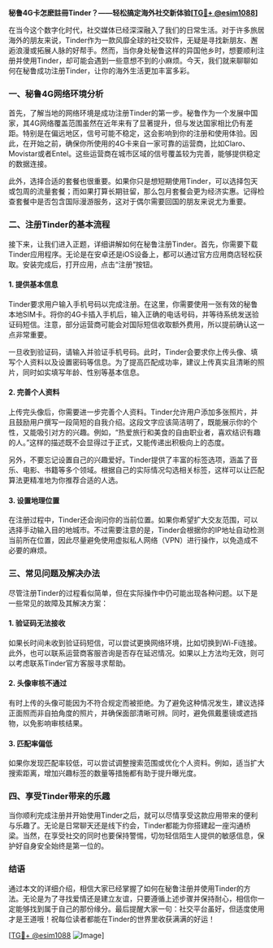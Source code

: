 **秘鲁4G卡怎麽註冊Tinder？——轻松搞定海外社交新体验[[TG💪+ @esim1088](https://t.me/s/esim1088)]**

在当今这个数字化时代，社交媒体已经深深融入了我们的日常生活。对于许多旅居海外的朋友来说，Tinder作为一款风靡全球的社交软件，无疑是寻找新朋友、邂逅浪漫或拓展人脉的好帮手。然而，当你身处秘鲁这样的异国他乡时，想要顺利注册并使用Tinder，却可能会遇到一些意想不到的小麻烦。今天，我们就来聊聊如何在秘鲁成功注册Tinder，让你的海外生活更加丰富多彩。

### 一、秘鲁4G网络环境分析

首先，了解当地的网络环境是成功注册Tinder的第一步。秘鲁作为一个发展中国家，其4G网络覆盖范围虽然在近年来有了显著提升，但与发达国家相比仍有差距。特别是在偏远地区，信号可能不稳定，这会影响到你的注册和使用体验。因此，在开始之前，确保你所使用的4G卡来自一家可靠的运营商，比如Claro、Movistar或者Entel。这些运营商在城市区域的信号覆盖较为完善，能够提供稳定的数据连接。

此外，选择合适的套餐也很重要。如果你只是想短期使用Tinder，可以选择包天或包周的流量套餐；而如果打算长期驻留，那么包月套餐会更为经济实惠。记得检查套餐中是否包含国际漫游服务，这对于偶尔需要回国的朋友来说尤为重要。

### 二、注册Tinder的基本流程

接下来，让我们进入正题，详细讲解如何在秘鲁注册Tinder。首先，你需要下载Tinder应用程序。无论是在安卓还是iOS设备上，都可以通过官方应用商店轻松获取。安装完成后，打开应用，点击“注册”按钮。

#### 1. 提供基本信息

Tinder要求用户输入手机号码以完成注册。在这里，你需要使用一张有效的秘鲁本地SIM卡。将你的4G卡插入手机后，输入正确的电话号码，并等待系统发送验证码短信。注意，部分运营商可能会对国际短信收取额外费用，所以提前确认这一点非常重要。

一旦收到验证码，请输入并验证手机号码。此时，Tinder会要求你上传头像、填写个人资料以及设置密码等信息。为了提高匹配成功率，建议上传真实且清晰的照片，同时如实填写年龄、性别等基本信息。

#### 2. 完善个人资料

上传完头像后，你需要进一步完善个人资料。Tinder允许用户添加多张照片，并且鼓励用户撰写一段简短的自我介绍。这段文字应该简洁明了，既能展示你的个性，又能吸引对方的兴趣。例如，“热爱旅行和美食的自由职业者，喜欢结识有趣的人。”这样的描述既不会显得过于正式，又能传递出积极向上的态度。

另外，不要忘记设置自己的兴趣爱好。Tinder提供了丰富的标签选项，涵盖了音乐、电影、书籍等多个领域。根据自己的实际情况勾选相关标签，这样可以让匹配算法更精准地为你推荐合适的人选。

#### 3. 设置地理位置

在注册过程中，Tinder还会询问你的当前位置。如果你希望扩大交友范围，可以选择手动输入目的地城市。不过需要注意的是，Tinder会根据你的IP地址自动检测当前所在位置，因此尽量避免使用虚拟私人网络（VPN）进行操作，以免造成不必要的麻烦。

### 三、常见问题及解决办法

尽管注册Tinder的过程看似简单，但在实际操作中仍可能出现各种问题。以下是一些常见的故障及其解决方案：

#### 1. 验证码无法接收

如果长时间未收到验证码短信，可以尝试更换网络环境，比如切换到Wi-Fi连接。此外，也可以联系运营商客服咨询是否存在延迟情况。如果以上方法均无效，则可以考虑联系Tinder官方客服寻求帮助。

#### 2. 头像审核不通过

有时上传的头像可能因为不符合规定而被拒绝。为了避免这种情况发生，建议选择正面照而非自拍角度的照片，并确保面部清晰可辨。同时，避免佩戴墨镜或遮挡物，以免影响审核结果。

#### 3. 匹配率偏低

如果你发现匹配率较低，可以尝试调整搜索范围或优化个人资料。例如，适当扩大搜索距离，增加兴趣标签的数量等措施都有助于提升曝光度。

### 四、享受Tinder带来的乐趣

当你顺利完成注册并开始使用Tinder之后，就可以尽情享受这款应用带来的便利与乐趣了。无论是日常聊天还是线下约会，Tinder都能为你搭建起一座沟通桥梁。当然，在享受社交的同时也要保持警惕，切勿轻信陌生人提供的敏感信息，保护好自身安全始终是第一位的。

### 结语

通过本文的详细介绍，相信大家已经掌握了如何在秘鲁注册并使用Tinder的方法。无论是为了寻找爱情还是建立友谊，只要遵循上述步骤并保持耐心，相信你一定能够找到属于自己的那份缘分。最后提醒大家一句：社交平台虽好，但适度使用才是王道哦！祝每位读者都能在Tinder的世界里收获满满的好运！

[[TG💪+ @esim1088](https://t.me/s/esim1088) ![Image](https://i.postimg.cc/4NQfJmqS/Snipaste-2025-05-13-00-14-12.png)]